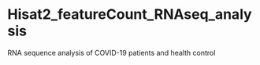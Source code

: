 # Hisat2_featureCount_RNAseq_analysis

RNA sequence analysis of COVID-19 patients and health control